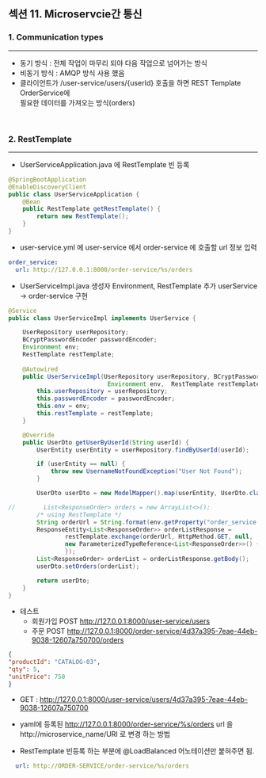 ## 섹션 11. Microservcie간 통신

### 1. Communication types
___

- 동기 방식 : 전체 작업이 마무리 되야 다음 작업으로 넘어가는 방식
- 비동기 방식 : AMQP 방식 사용 헀음
- 클라이언트가 /user-service/users/{userId} 호출을 하면 REST Template OrderService에  
필요한 데이터를 가져오는 방식(orders)

<br>

### 2. RestTemplate
___

- UserServiceApplication.java 에 RestTemplate 빈 등록
```java
@SpringBootApplication
@EnableDiscoveryClient
public class UserServiceApplication {
    @Bean
    public RestTemplate getRestTemplate() {
        return new RestTemplate();
    }
}
```
- user-service.yml 에 user-service 에서 order-service 에 호출할 url 정보 입력
```yaml
order_service:
  url: http://127.0.0.1:8000/order-service/%s/orders
```
- UserServiceImpl.java 생성자 Environment, RestTemplate 추가 userService -> order-service 구현
```java
@Service
public class UserServiceImpl implements UserService {

    UserRepository userRepository;
    BCryptPasswordEncoder passwordEncoder;
    Environment env;
    RestTemplate restTemplate;
    
    @Autowired
    public UserServiceImpl(UserRepository userRepository, BCryptPasswordEncoder passwordEncoder,
                            Environment env,  RestTemplate restTemplate) {
        this.userRepository = userRepository;
        this.passwordEncoder = passwordEncoder;
        this.env = env;
        this.restTemplate = restTemplate;
    }

    @Override
    public UserDto getUserByUserId(String userId) {
        UserEntity userEntity = userRepository.findByUserId(userId);

        if (userEntity == null) {
            throw new UsernameNotFoundException("User Not Found");
        }

        UserDto userDto = new ModelMapper().map(userEntity, UserDto.class);

//        List<ResponseOrder> orders = new ArrayList<>();
        /* using RestTemplate */
        String orderUrl = String.format(env.getProperty("order_service.url"), userId);
        ResponseEntity<List<ResponseOrder>> orderListResponse =
                restTemplate.exchange(orderUrl, HttpMethod.GET, null,   // 호출할 URL, 방식, 파라미터, 받을 방식
                new ParameterizedTypeReference<List<ResponseOrder>>() {
                });
        List<ResponseOrder> orderList = orderListResponse.getBody();
        userDto.setOrders(orderList);

        return userDto;
    }
}
```

- 테스트
  - 회원가입 POST http://127.0.0.1:8000/user-service/users   
  - 주문 POST http://127.0.0.1:8000/order-service/4d37a395-7eae-44eb-9038-12607a750700/orders
```json
{
"productId": "CATALOG-03",
"qty": 5,
"unitPrice": 750    
}
```
  -  GET : http://127.0.0.1:8000/user-service/users/4d37a395-7eae-44eb-9038-12607a750700 

- yaml에 등록된 http://127.0.0.1:8000/order-service/%s/orders url 을 http://microservice_name/URI 로 변경 하는 방법
- RestTemplate 빈등록 하는 부분에 @LoadBalanced 어노테이션만 붙혀주면 됨.
```yaml
  url: http://ORDER-SERVICE/order-service/%s/orders
```
